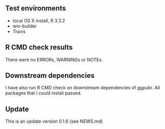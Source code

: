 ## Test environments
* local OS X install, R 3.3.2
* win-builder 
* Travis

## R CMD check results
There were no ERRORs, WARNINGs or NOTEs. 

## Downstream dependencies
I have also run R CMD check on downstream dependencies of ggpubr. 
All packages that I could install passed.

## Update
This is an update version 0.1.6 (see NEWS.md)




